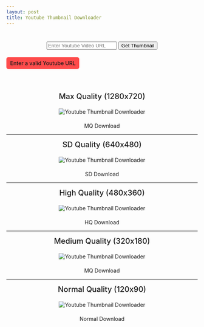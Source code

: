 ```yaml
---
layout: post
title: Youtube Thumbnail Downloader
---
```


<style>
  .yt-thumb {
    margin: 40px 0;
  }
  .input-box {
    text-align: center;
  }
  #valid p {
    color: var(--light);
    margin: 20px 0;
    font-weight: 500;
    padding: 7px 10px;
    display: inline-block;
    border-radius: 5px;
    background: rgba(255, 0, 0, 0.7)
  }
  #outImg {
    text-align: center;
    margin-top: 40px;
    grid-gap: 20px;
  }
  #outImg>div {
    display: grid;
    place-items: center;
  }
  #outImg label {
    font-size: 20px;
    font-weight: 500;
  }
  #outImg img {
    margin: 20px auto;
  }
</style>
<div class="yt-thumb">
  <div class="input-box">
    <input type="text" placeholder="Enter Youtube Video URL" id="in-url" />
    <button id="sub-btn">Get Thumbnail</button>
  </div>
  <div class="none place-items-center" id="valid">
    <p>Enter a valid Youtube URL</p>
  </div>
  <div class="none" id="outImg">
    <div>
      <label>Max Quality (1280x720)</label>
      <img alt="Youtube Thumbnail Downloader">
      <a>MQ Download</a>
    </div>
    <hr>
    <div>
      <label>SD Quality (640x480)</label>
      <img alt="Youtube Thumbnail Downloader">
      <a>SD Download</a>
    </div>
    <hr>
    <div>
      <label>High Quality (480x360)</label>
      <img alt="Youtube Thumbnail Downloader">
      <a>HQ Download</a>
    </div>
    <hr>
    <div>
      <label>Medium Quality (320x180)</label>
      <img alt="Youtube Thumbnail Downloader">
      <a>MQ Download</a>
    </div>
    <hr>
    <div>
      <label>Normal Quality (120x90)</label>
      <img alt="Youtube Thumbnail Downloader">
      <a>Normal Download</a>
    </div>
  </div>
</div>

<script>
  const in_url = document.querySelector('#in-url'),
    sub_btn = document.querySelector('#sub-btn'),
    valid = document.querySelector('#valid'),
    outImg = document.querySelector('#outImg'),
    img = document.querySelectorAll('#outImg img'),
    a = document.querySelectorAll('#outImg a')

  sub_btn.onclick = () => {
    const
      ytURL = in_url.value,
      splitURL = ytURL.replace('https://', '').split('/')

    let ytID = ''

    if (splitURL.includes('embed')) {
      ytID = splitURL[splitURL.length - 1]
    }
    else if (splitURL.includes('m.youtube.com')) {
      ytID = splitURL[splitURL.length - 1].replace('watch?v=', '')
    }
    else if (splitURL.includes('www.youtube.com')) {
      ytID = splitURL[splitURL.length - 1].replace('watch?v=', '')
    }
    else if (splitURL.includes('youtube.com')) {
      ytID = splitURL[splitURL.length - 1].replace('watch?v=', '')
    }
    else if (splitURL.includes('youtu.be')) {
      ytID = splitURL[splitURL.length - 1].split('?')[0]
    }
    else if (splitURL[0].length == 11) {
      ytID = splitURL[0]
    }
    else {
      ytID = undefined
      valid.classList.replace('none', 'grid')
    }
    const
      df = `https://img.youtube.com/vi/${ytID}/default.jpg`,
      mq = `https://img.youtube.com/vi/${ytID}/mqdefault.jpg`,
      hq = `https://img.youtube.com/vi/${ytID}/hqdefault.jpg`,
      sd = `https://img.youtube.com/vi/${ytID}/sddefault.jpg`,
      mx = `https://img.youtube.com/vi/${ytID}/maxresdefault.jpg`

    const
      HD = `https://thumbnailphoto.net/download.php?id=${ytID}&quality=HD`,
      SD = `https://thumbnailphoto.net/download.php?id=${ytID}&quality=SD`,
      HQ = `https://thumbnailphoto.net/download.php?id=${ytID}&quality=HQ`,
      MQ = `https://thumbnailphoto.net/download.php?id=${ytID}&quality=MQ`,
      def = `https://thumbnailphoto.net//download.php?id=${ytID}&quality=def`

    const imgArray = [mx, sd, hq, mq, df]
    const aArray = [HD, SD, HQ, MQ, def]

    for (let i = 0; i < imgArray.length; i++) {
      img[i].src = imgArray[i]
      a[i].href = aArray[i]
      a[i].classList.add('btn')
    }
    outImg.classList.replace('none', 'grid')
  }
</script>
